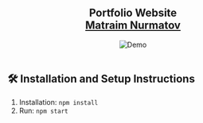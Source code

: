 <h2 align="center">
  Portfolio Website<br/>
  <a href="https://github.com/Matraim" target="_blank">Matraim Nurmatov</a>
</h2>
<div align="center">
  <img alt="Demo" src="[./src//Assets/avatar.svg](https://blog.trello.com/hubfs/7_Ways_To_Track_Important_Tasks_In_Trello.png)" />
</div>

<br/>

## 🛠 Installation and Setup Instructions

1. Installation: `npm install`
2. Run: `npm start`

